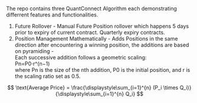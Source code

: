 The repo contains three QuantConnect Algorithm each demonstrating differrent features and functionalities.    
1. Future Rollover - Manual Future Position rollover which happens 5 days prior to expiry of current contract. Quarterly expiry contracts.    
2. Position Management Mathematically - Adds Positions in the same direction after encountering a winning position, the additions are based on pyramiding -     
Each successive addition follows a geometric scaling:    
Pn=P0⋅r^(n−1)     
where Pn is the size of the nth addition, P0 is the initial position, and r is the scaling ratio set as 0.5.​        

$$    
\text{Average Price} = \frac{\displaystyle\sum_{i=1}^{n} (P_i \times Q_i)}{\displaystyle\sum_{i=1}^{n} Q_i}
$$   
   
